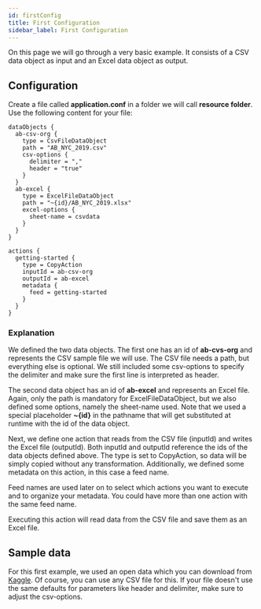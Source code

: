 ```yaml
---
id: firstConfig
title: First Configuration
sidebar_label: First Configuration
---
```

On this page we will go through a very basic example. 
It consists of a CSV data object as input and an Excel data object as output. 


## Configuration
Create a file called **application.conf** in a folder we will call **resource folder**.
Use the following content for your file:

```
dataObjects { 
  ab-csv-org {
    type = CsvFileDataObject
    path = "AB_NYC_2019.csv"
    csv-options {
      delimiter = ","
      header = "true"
    }
  }
  ab-excel {
    type = ExcelFileDataObject
    path = "~{id}/AB_NYC_2019.xlsx"
    excel-options {
      sheet-name = csvdata
    }
  }
}

actions {
  getting-started {
    type = CopyAction
    inputId = ab-csv-org
    outputId = ab-excel
    metadata {
      feed = getting-started
    }  
  }
}
```

### Explanation
We defined the two data objects. 
The first one has an id of **ab-cvs-org** and represents the CSV sample file we will use.
The CSV file needs a path, but everything else is optional. 
We still included some csv-options to specify the delimiter and make sure the first line is interpreted as header.
 
The second data object has an id of **ab-excel** and represents an Excel file.
Again, only the path is mandatory for ExcelFileDataObject, but we also defined some options, namely the sheet-name used.
Note that we used a special placeholder **~{id}** in the pathname that will get substituted at runtime with the id of the data object.

Next, we define one action that reads from the CSV file (inputId) and writes the Excel file (outputId).
Both inputId and outputId reference the ids of the data objects defined above.
The type is set to CopyAction, so data will be simply copied without any transformation.
Additionally, we defined some metadata on this action, in this case a feed name.

Feed names are used later on to select which actions you want to execute and to organize your metadata. 
You could have more than one action with the same feed name.

Executing this action will read data from the CSV file and save them as an Excel file.

## Sample data
For this first example, we used an open data which you can download from [Kaggle](https://www.kaggle.com/dgomonov/new-york-city-airbnb-open-data). 
Of course, you can use any CSV file for this. If your file doesn't use the same defaults for parameters like header and delimiter, make sure to adjust the csv-options.

